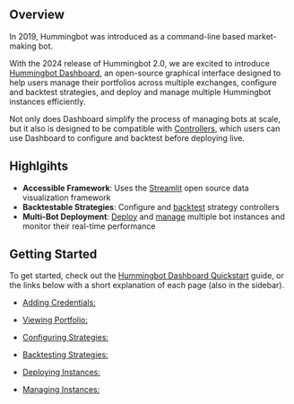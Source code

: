 ## Overview

In 2019, Hummingbot was introduced as a command-line based market-making bot.

With the 2024 release of Hummingbot 2.0, we are excited to introduce [Hummingbot Dashboard](https://github.com/hummingbot/dashboard), an open-source graphical interface designed to help users manage their portfolios across multiple exchanges, configure and backtest strategies, and deploy and manage multiple Hummingbot instances efficiently. 

Not only does Dashboard simplify the process of managing bots at scale, but it also is designed to be compatible with [Controllers](../v2-strategies/controllers/index.md), which users can use Dashboard to configure and backtest before deploying live.

## Highlgihts

* **Accessible Framework**: Uses the [Streamlit](https://streamlit.io/) open source data visualization framework
* **Backtestable Strategies**: Configure and [backtest](./backtest.md) strategy controllers
* **Multi-Bot Deployment**: [Deploy](./deploy.md) and [manage](./instances.md) multiple bot instances and monitor their real-time performance

## Getting Started

To get started, check out the [Hummingbot Dashboard Quickstart](https://youtu.be/t3Su_F_SY_0?si=V25AgFvRKKBkBcMT) guide, or the links below with a short explanation of each page (also in the sidebar).

- [Adding Credentials:](credentials.md)

- [Viewing Portfolio:](portfolio.md)

- [Configuring Strategies:](config.md)

- [Backtesting Strategies:](backtest.md)

- [Deploying Instances:](deploy.md)

- [Managing Instances:](instances.md)
